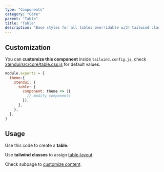 ```yaml
---
type: "Components"
category: "Core"
parent: "Table"
title: "Table"
description: "Base styles for all tables overridable with tailwind classes."
---
```


## Customization

You can **customize this component** inside `tailwind.config.js`, check [xtendui/src/core/table.css.js](https://github.com/minimit/xtendui/blob/master/src/core/list.css.js) for default values.

```jsx
module.exports = {
  theme:{
    xtendui: {
      table: {
        component: theme => ({
          // modify components
        }),
      },
    },
  },
}
```

## Usage

Use this code to create a **table**.

<demo>
  <demovanilla src="vanilla/components/core/table/usage">
  </demovanilla>
</demo>

Use **tailwind classes** to assign [table-layout](https://tailwindcss.com/docs/table-layout).

<demo>
  <demovanilla src="vanilla/components/core/table/usage-fixed">
  </demovanilla>
</demo>

Check subpage to [customize content](/components/core/table/content).
